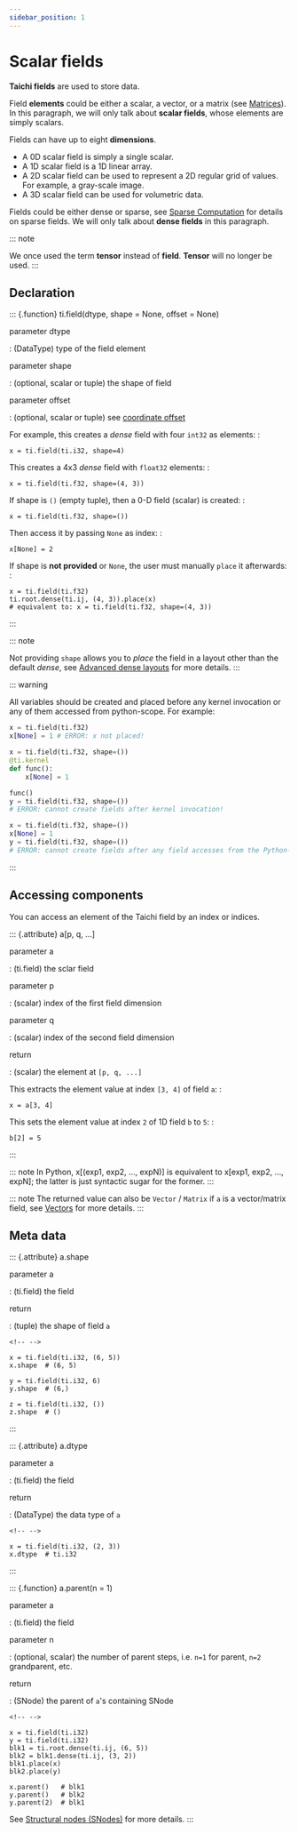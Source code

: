 ```yaml
---
sidebar_position: 1
---
```


# Scalar fields

**Taichi fields** are used to store data.

Field **elements** could be either a scalar, a vector, or a matrix (see
[Matrices](./matrix.md)). In this paragraph, we will only
talk about **scalar fields**, whose elements are simply scalars.

Fields can have up to eight **dimensions**.

- A 0D scalar field is simply a single scalar.
- A 1D scalar field is a 1D linear array.
- A 2D scalar field can be used to represent a 2D regular grid of
  values. For example, a gray-scale image.
- A 3D scalar field can be used for volumetric data.

Fields could be either dense or sparse, see [Sparse Computation](../advanced/sparse.md) for
details on sparse fields. We will only talk about **dense fields** in
this paragraph.

::: note

We once used the term **tensor** instead of **field**. **Tensor** will
no longer be used.
:::

## Declaration

::: {.function}
ti.field(dtype, shape = None, offset = None)

parameter dtype

: (DataType) type of the field element

parameter shape

: (optional, scalar or tuple) the shape of field

parameter offset

: (optional, scalar or tuple) see [coordinate offset](../advanced/offset.md)

For example, this creates a _dense_ field with four `int32` as elements:
:

    x = ti.field(ti.i32, shape=4)

This creates a 4x3 _dense_ field with `float32` elements: :

    x = ti.field(ti.f32, shape=(4, 3))

If shape is `()` (empty tuple), then a 0-D field (scalar) is created: :

    x = ti.field(ti.f32, shape=())

Then access it by passing `None` as index: :

    x[None] = 2

If shape is **not provided** or `None`, the user must manually `place`
it afterwards: :

    x = ti.field(ti.f32)
    ti.root.dense(ti.ij, (4, 3)).place(x)
    # equivalent to: x = ti.field(ti.f32, shape=(4, 3))

:::

::: note

Not providing `shape` allows you to _place_ the field in a layout other
than the default _dense_, see [Advanced dense layouts](../advanced/layout.md) for
more details.
:::

::: warning

All variables should be created and placed before any kernel invocation
or any of them accessed from python-scope. For example:

```python
x = ti.field(ti.f32)
x[None] = 1 # ERROR: x not placed!
```

```python
x = ti.field(ti.f32, shape=())
@ti.kernel
def func():
    x[None] = 1

func()
y = ti.field(ti.f32, shape=())
# ERROR: cannot create fields after kernel invocation!
```

```python
x = ti.field(ti.f32, shape=())
x[None] = 1
y = ti.field(ti.f32, shape=())
# ERROR: cannot create fields after any field accesses from the Python-scope!
```

:::

## Accessing components

You can access an element of the Taichi field by an index or indices.

::: {.attribute}
a\[p, q, \...\]

parameter a

: (ti.field) the sclar field

parameter p

: (scalar) index of the first field dimension

parameter q

: (scalar) index of the second field dimension

return

: (scalar) the element at `[p, q, ...]`

This extracts the element value at index `[3, 4]` of field `a`: :

    x = a[3, 4]

This sets the element value at index `2` of 1D field `b` to `5`: :

    b[2] = 5

:::

::: note
In Python, x[(exp1, exp2, …, expN)] is equivalent to x[exp1, exp2, …, expN]; the latter is just syntactic sugar for the former.
:::

::: note
The returned value can also be `Vector` / `Matrix` if `a` is a vector/matrix field, see [Vectors](./vector.md) for more details.
:::

## Meta data

::: {.attribute}
a.shape

parameter a

: (ti.field) the field

return

: (tuple) the shape of field `a`

```{=html}
<!-- -->
```

    x = ti.field(ti.i32, (6, 5))
    x.shape  # (6, 5)

    y = ti.field(ti.i32, 6)
    y.shape  # (6,)

    z = ti.field(ti.i32, ())
    z.shape  # ()

:::

::: {.attribute}
a.dtype

parameter a

: (ti.field) the field

return

: (DataType) the data type of `a`

```{=html}
<!-- -->
```

    x = ti.field(ti.i32, (2, 3))
    x.dtype  # ti.i32

:::

::: {.function}
a.parent(n = 1)

parameter a

: (ti.field) the field

parameter n

: (optional, scalar) the number of parent steps, i.e. `n=1` for
parent, `n=2` grandparent, etc.

return

: (SNode) the parent of `a`\'s containing SNode

```{=html}
<!-- -->
```

    x = ti.field(ti.i32)
    y = ti.field(ti.i32)
    blk1 = ti.root.dense(ti.ij, (6, 5))
    blk2 = blk1.dense(ti.ij, (3, 2))
    blk1.place(x)
    blk2.place(y)

    x.parent()   # blk1
    y.parent()   # blk2
    y.parent(2)  # blk1

See [Structural nodes (SNodes)](./snode.md) for more details.
:::
